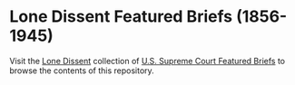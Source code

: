 # Lone Dissent Featured Briefs (1856-1945)

Visit the [Lone Dissent](https://lonedissent.org) collection of [U.S. Supreme Court Featured Briefs](https://lonedissent.org/briefs/featured) to browse the contents of this repository.
